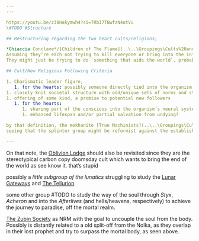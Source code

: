 ```yaml
---
---

https://youtu.be/z3BHakymwh4?si=7RbI7TNwfzN4utVu
\#TODO #Structure 

## Restructuring regarding the two heart cults/religions;

*Ghiaccia Conclave*/[Children of The Flame](..\..\Groupings\Cults%20and%20Religions\Children%20of%20The%20Flame.md)
Assuming they’re each not trying to kill everyone or bring into the influence of their respective heart,
They might just be trying to do `something that aids the world`, probably related to the Curse of Undying because both cold and flame can revert/stall the decay of the body and or allow the soul to escape.

## Cult/New Religious Following Criteria

1. Charismatic leader figure, 
   1. for the hearts: possibly someone directly tied into the organism
1. closely knit societal structure with odd/unique sets of norms and standards
1. offering of some kind, a promise to potential new followers
   1. for the hearts:
      1. sharing part of the conscious into the organism’s neural system?
      1. enhanced lifespan and/or partial salvation from undying?

by that definition, the mekhanite [True Machinists](..\..\Groupings\Cults%20and%20Religions\True%20Machinists.md) are a NRM, as it rejects a part of the taught beliefs, propagating the reformation of the human vessel into something holy to the machine
seeing that the splinter group might be reformist against the established teachings of the mekhanites, they ~~might be~~ *are* **those** that fasten the decay and downfall of Thylyist/Council 

---
```


On that note, the [Oblivion Lodge](..\..\Groupings\Cults%20and%20Religions\Oblivion%20Lodge.md) should also be revisited since they are the stereotypical carbon copy doomsday cult which wants to bring the end of the world as see know it.
that’s stupid

possibly a *little subgroup of the lunatics* struggling to study the [Lunar Gateways](..\..\Realms\Utuw%20System\Schi\Servilia\Regions\Sea%20Major\Astral%20Ocean\Ka%C3%A1-Rav%20Isles\Lunar%20Gateways.md) and [The Tellurion](..\..\Realms\Utuw%20System\Schi\Servilia\Regions\Sea%20Major\Astral%20Ocean\Ka%C3%A1-Rav%20Isles\The%20Tellurion.md)

some other group #TODO to study the way of the soul through *Styx*, *Acheron* and into the *Afterlives* (and hells/heavens, respectively) to achieve the journey to paradise, off the mortal realm.

[The Zubin Society](..\..\Groupings\Organisations\The%20Zubin%20Society.md) as NRM with the goal to uncouple the soul from the body.
Possibly is distantly related to a old split-off from the Nolka, as they overlap in their lost prophet and try to surpass the mortal body, as seen above. 
